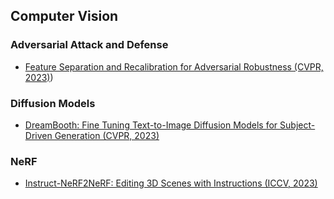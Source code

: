 ## Computer Vision
### Adversarial Attack and Defense
- [Feature Separation and Recalibration for Adversarial Robustness (CVPR, 2023)](https://github.com/mijinkoo/Paper-Review/blob/master/Computer%20Vision/MijinKoo_230915_PaperSeminar%20(Feature%20Separation%20and%20Recalibration%20for%20%20Adversarial%20Robustness).pdf))

### Diffusion Models
- [DreamBooth: Fine Tuning Text-to-Image Diffusion Models for Subject-Driven Generation (CVPR, 2023)](https://github.com/mijinkoo/Paper-Review/blob/master/Computer%20Vision/MijinKoo_240117_PaperSeminar_Dreambooth.pdf)

### NeRF
- [Instruct-NeRF2NeRF: Editing 3D Scenes with Instructions (ICCV, 2023)](https://github.com/mijinkoo/Paper-Review/blob/master/Computer%20Vision/MijinKoo_231227_PaperSeminar_InstructNerf2Nerf.pdf)
